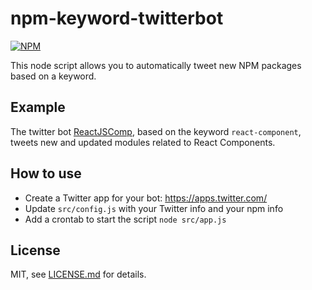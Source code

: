 # npm-keyword-twitterbot

[![NPM](https://nodei.co/npm/npm-keyword-twitterbot.png)](https://nodei.co/npm/npm-keyword-twitterbot/)

This node script allows you to automatically tweet new NPM packages based on a keyword.

## Example

The twitter bot [ReactJSComp](https://twitter.com/ReactJSComp), based on the keyword `react-component`, tweets new and updated modules related to React Components.

## How to use

* Create a Twitter app for your bot: https://apps.twitter.com/
* Update `src/config.js` with your Twitter info and your npm info
* Add a crontab to start the script `node src/app.js`

## License

MIT, see [LICENSE.md](http://github.com/tleunen/npm-keyword-twitterbot/blob/master/LICENSE.md) for details.